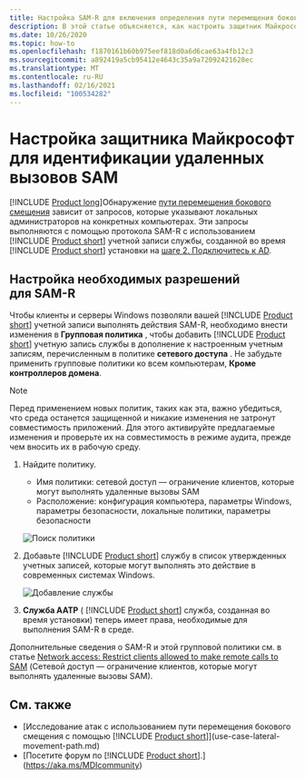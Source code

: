```yaml
---
title: Настройка SAM-R для включения определения пути перемещения бокового смещения в защитнике Майкрософт для идентификации
description: В этой статье объясняется, как настроить защитник Майкрософт для удостоверений, чтобы выполнять удаленные вызовы к SAM.
ms.date: 10/26/2020
ms.topic: how-to
ms.openlocfilehash: f1870161b60b975eef818d0a6d6cae63a4fb12c3
ms.sourcegitcommit: a892419a5cb95412e4643c35a9a72092421628ec
ms.translationtype: MT
ms.contentlocale: ru-RU
ms.lasthandoff: 02/16/2021
ms.locfileid: "100534282"
---
```

# <a name="configure-microsoft-defender-for-identity-to-make-remote-calls-to-sam"></a>Настройка защитника Майкрософт для идентификации удаленных вызовов SAM

[!INCLUDE [Product long](includes/product-long.md)]Обнаружение [пути перемещения бокового смещения](use-case-lateral-movement-path.md) зависит от запросов, которые указывают локальных администраторов на конкретных компьютерах. Эти запросы выполняются с помощью протокола SAM-R с использованием [!INCLUDE [Product short](includes/product-short.md)] учетной записи службы, созданной во время [!INCLUDE [Product short](includes/product-short.md)] установки на  [шаге 2. Подключитесь к AD](install-step2.md).

## <a name="configure-sam-r-required-permissions"></a>Настройка необходимых разрешений для SAM-R

Чтобы клиенты и серверы Windows позволяли вашей [!INCLUDE [Product short](includes/product-short.md)] учетной записи выполнять действия SAM-R, необходимо внести изменения в **Групповая политика** , чтобы добавить [!INCLUDE [Product short](includes/product-short.md)] учетную запись службы в дополнение к настроенным учетным записям, перечисленным в политике **сетевого доступа** . Не забудьте применить групповые политики ко всем компьютерам, **Кроме контроллеров домена**.

> [!Note]
> Перед применением новых политик, таких как эта, важно убедиться, что среда останется защищенной и никакие изменения не затронут совместимость приложений. Для этого активируйте предлагаемые изменения и проверьте их на совместимость в режиме аудита, прежде чем вносить их в рабочую среду.

1. Найдите политику.

   - Имя политики: сетевой доступ — ограничение клиентов, которые могут выполнять удаленные вызовы SAM
   - Расположение: конфигурация компьютера, параметры Windows, параметры безопасности, локальные политики, параметры безопасности

    ![Поиск политики](media/samr-policy-location.png)

1. Добавьте [!INCLUDE [Product short](includes/product-short.md)] службу в список утвержденных учетных записей, которые могут выполнять это действие в современных системах Windows.

    ![Добавление службы](media/samr-add-service.png)

3. **Служба AATP** ( [!INCLUDE [Product short](includes/product-short.md)] служба, созданная во время установки) теперь имеет права, необходимые для выполнения SAM-R в среде.

Дополнительные сведения о SAM-R и этой групповой политики см. в статье [Network access: Restrict clients allowed to make remote calls to SAM](/windows/security/threat-protection/security-policy-settings/network-access-restrict-clients-allowed-to-make-remote-sam-calls) (Сетевой доступ — ограничение клиентов, которые могут выполнять удаленные вызовы SAM).

## <a name="see-also"></a>См. также

- [Исследование атак с использованием пути перемещения бокового смещения с помощью [!INCLUDE [Product short](includes/product-short.md)]](use-case-lateral-movement-path.md)
- [Посетите форум по [!INCLUDE [Product short](includes/product-short.md)].](https://aka.ms/MDIcommunity)
